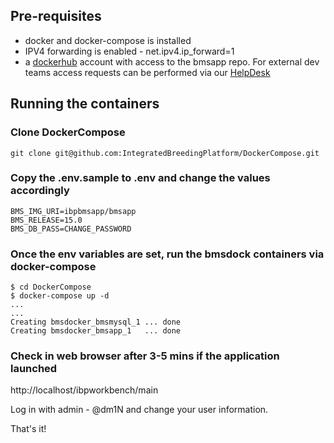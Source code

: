 ## Pre-requisites
* docker and docker-compose is installed
* IPV4 forwarding is enabled - net.ipv4.ip_forward=1
* a [dockerhub](https://hub.docker.com/) account with access to the bmsapp repo. For external dev teams access requests can be performed via our [HelpDesk](https://ibplatform.atlassian.net/servicedesk/customer/portal/4/group/30/create/60)
## Running the containers

### Clone DockerCompose
```
git clone git@github.com:IntegratedBreedingPlatform/DockerCompose.git
```

### Copy the .env.sample to .env and change the values accordingly
```
BMS_IMG_URI=ibpbmsapp/bmsapp
BMS_RELEASE=15.0
BMS_DB_PASS=CHANGE_PASSWORD
```
### Once the env variables are set, run the bmsdock containers via docker-compose
```
$ cd DockerCompose
$ docker-compose up -d
...
...
Creating bmsdocker_bmsmysql_1 ... done
Creating bmsdocker_bmsapp_1   ... done
```
### Check in web browser after 3-5 mins if the application launched
http://localhost/ibpworkbench/main

Log in with admin - @dm1N and change your user information.

That's it!

